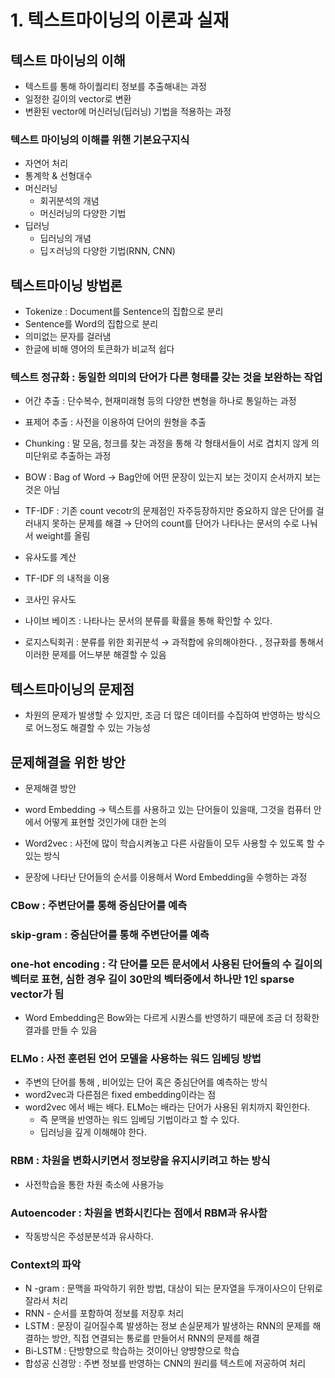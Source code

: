 # 1. 텍스트마이닝의 이론과 실재

## 텍스트 마이닝의 이해

- 텍스트를 통해 하이퀄리티 정보를 추출해내는 과정
- 일정한 길이의 vector로 변환
- 변환된 vector에 머신러닝(딥러닝) 기법을 적용하는 과정

### 텍스트 마이닝의 이해를 위핸 기본요구지식

- 자연어 처리
- 통계학 & 선형대수
- 머신러닝
    - 회귀분석의 개념
    - 머신러닝의 다양한 기법
- 딥러닝
    - 딥러닝의 개념
    - 딥ㅈ러닝의 다양한 기법(RNN, CNN)

## 텍스트마이닝 방법론

- Tokenize : Document를 Sentence의 집합으로 분리
- Sentence를 Word의 집합으로 분리
- 의미없는 문자를 걸러냄
- 한글에 비해 영어의 토큰화가 비교적 쉽다

### 텍스트 정규화 : 동일한 의미의 단어가 다른 형태를 갖는 것을 보완하는 작업

- 어간 추출 : 단수복수, 현재미래형 등의 다양한 변형을 하나로 통일하는 과정
- 표제어 추출 : 사전을 이용하여 단어의 원형을 추출

- Chunking : 말 모음, 청크를 찾는 과정을 통해 각 형태서들이 서로 겹치지 않게 의미단위로 추출하는 과정

- BOW : Bag of Word → Bag안에 어떤 문장이 있는지 보는 것이지 순서까지 보는 것은 아님

- TF-IDF : 기존 count vecotr의 문제점인 자주등장하지만 중요하지 않은 단어를 걸러내지 못하는 문제를 해결 → 단어의 count를 단어가 나타나는 문서의 수로 나눠서 weight를 올림

- 유사도를 계산

- TF-IDF 의 내적을 이용

- 코사인 유사도

- 나이브 베이즈 : 나타나는 문서의 분류를 확률을 통해 확인할 수 있다.

- 로지스틱회귀 : 분류를 위한 회귀분석 → 과적합에 유의해야한다. , 정규화를 통해서 이러한 문제를 어느부분 해결할 수 있음

## 텍스트마이닝의 문제점

- 차원의 문제가 발생할 수 있지만, 조금 더 많은 데이터를 수집하여 반영하는 방식으로 어느정도 해결할 수 있는 가능성

## 문제해결을 위한 방안

- 문제해결 방안

- word Embedding → 텍스트를 사용하고 있는 단어들이 있을때, 그것을 컴퓨터 안에서 어떻게 표현할 것인가에 대한 논의

- Word2vec : 사전에 많이 학습시켜놓고 다른 사람들이 모두 사용할 수 있도록 할 수 있는 방식

- 문장에 나타난 단어들의 순서를 이용해서 Word Embedding을 수행하는 과정

### CBow : 주변단어를 통해 중심단어를 예측

### skip-gram : 중심단어를 통해 주변단어를 예측

### one-hot encoding : 각 단어를 모든 문서에서 사용된 단어들의 수 길이의 벡터로 표현, 심한 경우 길이 30만의 벡터중에서 하나만 1인 sparse vector가 됨

- Word Embedding은 Bow와는 다르게 시퀀스를 반영하기 때문에 조금 더 정확한 결과를 만들 수 있음

### ELMo : 사전 훈련된 언어 모델을 사용하는 워드 임베딩 방법

- 주변의 단어를 통해 , 비어있는 단어 혹은 중심단어를 예측하는 방식
- word2vec과 다른점은 fixed embedding이라는 점
- word2vec 에서 배는 배다. ELMo는 배라는 단어가 사용된 위치까지 확인한다.
    - 즉 문맥을 반영하는 워드 임베딩 기법이라고 할 수 있다.
    - 딥러닝을 깊게 이해해야 한다.

### RBM : 차원을 변화시키면서 정보량을 유지시키려고 하는 방식

- 사전학습을 통한 차원 축소에 사용가능

### Autoencoder : 차원을 변화시킨다는 점에서 RBM과 유사함

- 작동방식은 주성분분석과 유사하다.

### Context의 파악

- N -gram : 문맥을 파악하기 위한 방법, 대상이 되는 문자열을 두개이사으이 단위로 잘라서 처리
- RNN - 순서를 포함하여 정보를 저장후 처리
- LSTM : 문장이 길어질수록 발생하는 정보 손실문제가 발생하는 RNN의 문제를 해결하는 방안, 직접 연결되는 통로를 만들어서 RNN의 문제를 해결
- Bi-LSTM : 단방향으로 학습하는 것이아닌 양뱡향으로 학습
- 합성공 신경망 : 주변 정보를 반영하는 CNN의 원리를 텍스트에 저공하여 처리
